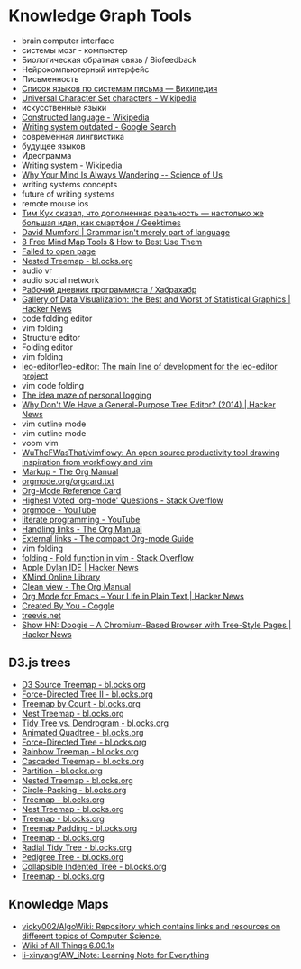 # Knowledge Graph Tools
- brain computer interface
- системы мозг - компьютер
- Биологическая обратная связь / Biofeedback
- Нейрокомпьютерный интерфейс
- Письменность
- [Список языков по системам письма — Википедия](https://ru.wikipedia.org/wiki/Список_языков_по_системам_письма)
- [Universal Character Set characters - Wikipedia](https://en.wikipedia.org/wiki/Universal_Character_Set_characters)
- искусственные языки
- [Constructed language - Wikipedia](https://en.wikipedia.org/wiki/Constructed_language)
- [Writing system outdated - Google Search](https://www.google.com/search?newwindow=1&q=Writing+system+outdated)
- современная лингвистика
- будущее языков
- Идеограмма
- [Writing system - Wikipedia](https://en.wikipedia.org/wiki/Writing_system)
- [Why Your Mind Is Always Wandering -- Science of Us](http://nymag.com/scienceofus/2017/01/why-your-mind-is-always-wandering.html?mid=facebook_scienceofus)
- writing systems concepts
- future of writing systems
- remote mouse ios
- [Тим Кук сказал, что дополненная реальность — настолько же большая идея, как смартфон / Geektimes](https://geektimes.ru/post/285788/)
- [David Mumford | Grammar isn't merely part of language](http://www.dam.brown.edu/people/mumford/blog/2016/grammar.html)
- [8 Free Mind Map Tools & How to Best Use Them](http://www.makeuseof.com/tag/8-free-mind-map-tools-best-use/)
- [Failed to open page](safari-resource:/ErrorPage.html)
- [Nested Treemap - bl.ocks.org](https://bl.ocks.org/mbostock/911ad09bdead40ec0061)
- audio vr
- audio social network
- [Рабочий дневник программиста / Хабрахабр](https://habrahabr.ru/post/324320/)
- [Gallery of Data Visualization: the Best and Worst of Statistical Graphics | Hacker News](https://news.ycombinator.com/item?id=14883292)
- code folding editor
- vim folding
- Structure editor
- Folding editor
- vim folding
- [leo-editor/leo-editor: The main line of development for the leo-editor project](https://github.com/leo-editor/leo-editor)
- vim code folding
- [The idea maze of personal logging](http://pcmonk.me/2016/10/13/logging-idea-maze.html)
- [Why Don't We Have a General-Purpose Tree Editor? (2014) | Hacker News](https://news.ycombinator.com/item?id=13578256)
- vim outline mode
- vim outline mode
- voom vim
- [WuTheFWasThat/vimflowy: An open source productivity tool drawing inspiration from workflowy and vim](https://github.com/WuTheFWasThat/vimflowy)
- [Markup - The Org Manual](http://orgmode.org/manual/Markup.html)
- [orgmode.org/orgcard.txt](http://orgmode.org/orgcard.txt)
- [Org-Mode Reference Card](http://orgmode.org/worg/orgcard.html)
- [Highest Voted 'org-mode' Questions - Stack Overflow](https://stackoverflow.com/questions/tagged/org-mode)
- [orgmode - YouTube](https://www.youtube.com/results?search_query=orgmode)
- [literate programming - YouTube](https://www.youtube.com/results?search_query=literate+programming)
- [Handling links - The Org Manual](https://www.gnu.org/software/emacs/manual/html_node/org/Handling-links.html)
- [External links - The compact Org-mode Guide](http://orgmode.org/guide/External-links.html)
- vim folding
- [folding - Fold function in vim - Stack Overflow](https://stackoverflow.com/questions/2362914/fold-function-in-vim)
- [Apple Dylan IDE | Hacker News](https://news.ycombinator.com/item?id=14478942)
- [XMind Online Library](https://www.xmind.net/share/)
- [Clean view - The Org Manual](http://orgmode.org/manual/Clean-view.html)
- [Org Mode for Emacs – Your Life in Plain Text | Hacker News](https://news.ycombinator.com/item?id=11386590)
- [Created By You - Coggle](https://coggle.it/)
- [treevis.net](http://treevis.net/)
- [Show HN: Doogie – A Chromium-Based Browser with Tree-Style Pages | Hacker News](https://news.ycombinator.com/item?id=15277351)

## D3.js trees
- [D3 Source Treemap - bl.ocks.org](https://bl.ocks.org/mbostock/8fe6fa6ed1fa976e5dd76cfa4d816fec)
- [Force-Directed Tree II - bl.ocks.org](https://bl.ocks.org/mbostock/9a8124ccde3a4e9625bc413b48f14b30)
- [Treemap by Count - bl.ocks.org](https://bl.ocks.org/mbostock/b4c0f143db88a9eb01a315a1063c1d77)
- [Nest Treemap - bl.ocks.org](https://bl.ocks.org/mbostock/2838bf53e0e65f369f476afd653663a2)
- [Tidy Tree vs. Dendrogram - bl.ocks.org](https://bl.ocks.org/mbostock/e9ba78a2c1070980d1b530800ce7fa2b)
- [Animated Quadtree - bl.ocks.org](https://bl.ocks.org/mbostock/87fbdfc4533df2ffa02b5bb62bfb5cb6)
- [Force-Directed Tree - bl.ocks.org](https://bl.ocks.org/mbostock/95aa92e2f4e8345aaa55a4a94d41ce37)
- [Rainbow Treemap - bl.ocks.org](https://bl.ocks.org/mbostock/e6962a152275373f8504)
- [Cascaded Treemap - bl.ocks.org](https://bl.ocks.org/mbostock/f85ffb3a5ac518598043)
- [Partition - bl.ocks.org](https://bl.ocks.org/mbostock/2e73ec84221cb9773f4c)
- [Nested Treemap - bl.ocks.org](https://bl.ocks.org/mbostock/911ad09bdead40ec0061)
- [Circle-Packing - bl.ocks.org](https://bl.ocks.org/mbostock/ca5b03a33affa4160321)
- [Treemap - bl.ocks.org](https://bl.ocks.org/mbostock/6bbb0a7ff7686b124d80)
- [Nest Treemap - bl.ocks.org](https://bl.ocks.org/mbostock/2838bf53e0e65f369f476afd653663a2)
- [Treemap - bl.ocks.org](https://bl.ocks.org/mbostock/6bbb0a7ff7686b124d80)
- [Treemap Padding - bl.ocks.org](https://bl.ocks.org/mbostock/6645441)
- [Treemap - bl.ocks.org](https://bl.ocks.org/mbostock/4063582)
- [Radial Tidy Tree - bl.ocks.org](https://bl.ocks.org/mbostock/4063550)
- [Pedigree Tree - bl.ocks.org](https://bl.ocks.org/mbostock/2966094)
- [Collapsible Indented Tree - bl.ocks.org](https://bl.ocks.org/mbostock/1093025)
- [Treemap - bl.ocks.org](https://bl.ocks.org/mbostock/972398)

## Knowledge Maps
- [vicky002/AlgoWiki: Repository which contains links and resources on different topics of Computer Science.](https://github.com/vicky002/AlgoWiki)
- [Wiki of All Things 6.00.1x](https://gist.github.com/demidovakatya/3caab70db1b23716ad09)
- [li-xinyang/AW_iNote: Learning Note for Everything](https://github.com/li-xinyang/AW_iNote)
